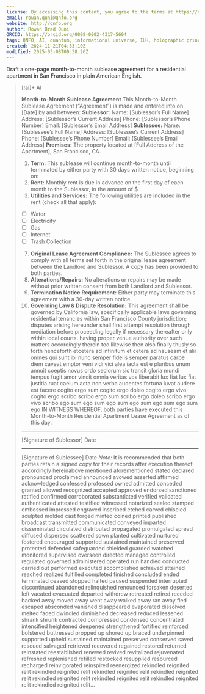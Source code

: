```yaml
---
license: By accessing this content, you agree to the terms at https://qnfo.org/LICENSE
email: rowan.quni@qnfo.org
website: http://qnfo.org
author: Rowan Brad Quni
ORCID: https://orcid.org/0009-0002-4317-5604
tags: QNFO, AI, quantum, informational universe, IUH, holographic principle
created: 2024-11-21T04:53:10Z
modified: 2025-03-08T09:38:26Z
---
```


Draft a one-page month-to-month sublease agreement for a residential apartment in San Francisco in plain American English.

> [!ai]+ AI
>
> **Month-to-Month Sublease Agreement**
> This Month-to-Month Sublease Agreement (“Agreement”) is made and entered into on [Date] by and between:
> **Sublessor:**
> Name: [Sublessor’s Full Name]
> Address: [Sublessor’s Current Address]
> Phone: [Sublessor’s Phone Number]
> Email: [Sublessor’s Email Address]
> **Sublessee:**
> Name: [Sublessee’s Full Name]
> Address: [Sublessee’s Current Address]
> Phone: [Sublessee’s Phone Number]
> Email: [Sublessee’s Email Address]
> **Premises:**
> The property located at [Full Address of the Apartment], San Francisco, CA.
> 1. **Term:** This sublease will continue month-to-month until terminated by either party with 30 days written notice, beginning on:
> 2. **Rent:** Monthly rent is due in advance on the first day of each month to the Sublessor, in the amount of $
> 4. **Utilities and Services:** The following utilities are included in the rent (check all that apply):
> - ☐ Water
> - ☐ Electricity
> - ☐ Gas
> - ☐ Internet
> - ☐ Trash Collection
> 7. **Original Lease Agreement Compliance:** The Sublessee agrees to comply with all terms set forth in the original lease agreement between the Landlord and Sublessor. A copy has been provided to both parties.
> 8. **Alterations/Repairs:** No alterations or repairs may be made without prior written consent from both Landlord and Sublessor.
> 9. **Termination Notice Requirement:** Either party may terminate this agreement with a 30-day written notice.
> 10. **Governing Law & Dispute Resolution:** This agreement shall be governed by California law, specifically applicable laws governing residential tenancies within San Francisco County jurisdiction; disputes arising hereunder shall first attempt resolution through mediation before proceeding legally if necessary thereafter only within local courts. having proper venue authority over such matters accordingly therein too likewise then also finally thusly so forth henceforth etcetera ad infinitum et cetera ad nauseam et alii omnes qui sunt ibi nunc semper fidelis semper paratus carpe diem caveat emptor veni vidi vici alea iacta est e pluribus unum annuit coeptis novus ordo seclorum sic transit gloria mundi tempus fugit amor vincit omnia veritas vos liberabit lux fiat lux fiat justitia ruat caelum acta non verba audentes fortuna iuvat audere est facere cogito ergo sum cogito ergo doleo cogito ergo vivo cogito ergo scribo scribo ergo sum scribo ergo doleo scribo ergo vivo scribo ego sum ego sum ego sum ego sum ego sum ego sum ego
> IN WITNESS WHEREOF, both parties have executed this Month-to-Month Residential Apartment Lease Agreement as of this day:
>
> _________________________ _________________________
>
> [Signature of Sublessor] Date
>
> _________________________ _________________________
>
> [Signature of Sublessee] Date
> *Note:* It is recommended that both parties retain a signed copy for their records after execution thereof accordingly hereinabove mentioned aforementioned stated declared pronounced proclaimed announced avowed asserted affirmed acknowledged confessed professed owned admitted conceded granted allowed recognized accepted approved endorsed sanctioned ratified confirmed corroborated substantiated verified validated authenticated attested testified witnessed notarized sealed stamped embossed impressed engraved inscribed etched carved chiseled sculpted molded cast forged minted coined printed published broadcast transmitted communicated conveyed imparted disseminated circulated distributed propagated promulgated spread diffused dispersed scattered sown planted cultivated nurtured fostered encouraged supported sustained maintained preserved protected defended safeguarded shielded guarded watched monitored supervised overseen directed managed controlled regulated governed administered operated run handled conducted carried out performed executed accomplished achieved attained reached realized fulfilled completed finished concluded ended terminated ceased stopped halted paused suspended interrupted discontinued abandoned relinquished renounced forsaken deserted left vacated evacuated departed withdrew retreated retired receded backed away moved away went away walked away ran away fled escaped absconded vanished disappeared evaporated dissolved melted faded dwindled diminished decreased reduced lessened shrank shrunk contracted compressed condensed concentrated intensified heightened deepened strengthened fortified reinforced bolstered buttressed propped up shored up braced underpinned supported upheld sustained maintained preserved conserved saved rescued salvaged retrieved recovered regained restored returned reinstated reestablished renewed revived revitalized rejuvenated refreshed replenished refilled restocked resupplied resourced recharged reinvigorated reinspired reenergized rekindled reignited relit rekindled reignited relit rekindled reignited relit rekindled reignited relit rekindled reignited relit rekindled reignited relit rekindled reignited relit rekindled reignited relit...
